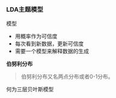 ### LDA主题模型

模型

- 用概率作为可信度
- 每次看到新数据，更新可信度
- 需要一个模型来解释数据的生成

**伯努利分布**

>  伯努利分布又名两点分布或者0-1分布。

何为三层贝叶斯模型

